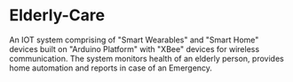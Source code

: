 # Elderly-Care
An IOT system comprising of "Smart Wearables" and "Smart Home" devices built on "Arduino Platform" with "XBee" devices for wireless communication. The system monitors health of an elderly person, provides home automation and reports in case of an Emergency.
